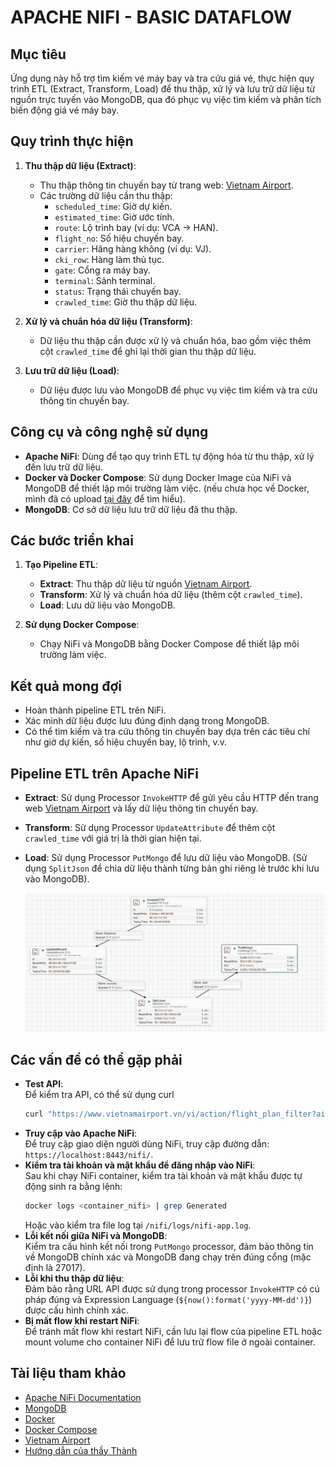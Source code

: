 # APACHE NIFI - BASIC DATAFLOW

## Mục tiêu
Ứng dụng này hỗ trợ tìm kiếm vé máy bay và tra cứu giá vé, thực hiện quy trình ETL (Extract, Transform, Load) để thu thập, xử lý và lưu trữ dữ liệu từ nguồn trực tuyến vào MongoDB, qua đó phục vụ việc tìm kiếm và phân tích biến động giá vé máy bay.

## Quy trình thực hiện

1. **Thu thập dữ liệu (Extract)**:
    - Thu thập thông tin chuyến bay từ trang web: [Vietnam Airport](https://www.vietnamairport.vn/thong-tin-lich-bay).
    - Các trường dữ liệu cần thu thập:
      - `scheduled_time`: Giờ dự kiến.
      - `estimated_time`: Giờ ước tính.
      - `route`: Lộ trình bay (ví dụ: VCA → HAN).
      - `flight_no`: Số hiệu chuyến bay.
      - `carrier`: Hãng hàng không (ví dụ: VJ).
      - `cki_row`: Hàng làm thủ tục.
      - `gate`: Cổng ra máy bay.
      - `terminal`: Sảnh terminal.
      - `status`: Trạng thái chuyến bay.
      - `crawled_time`: Giờ thu thập dữ liệu.

2. **Xử lý và chuẩn hóa dữ liệu (Transform)**:
    - Dữ liệu thu thập cần được xử lý và chuẩn hóa, bao gồm việc thêm cột `crawled_time` để ghi lại thời gian thu thập dữ liệu.

3. **Lưu trữ dữ liệu (Load)**:
    - Dữ liệu được lưu vào MongoDB để phục vụ việc tìm kiếm và tra cứu thông tin chuyến bay.

## Công cụ và công nghệ sử dụng
- **Apache NiFi**: Dùng để tạo quy trình ETL tự động hóa từ thu thập, xử lý đến lưu trữ dữ liệu.
- **Docker và Docker Compose**: Sử dụng Docker Image của NiFi và MongoDB để thiết lập môi trường làm việc. (nếu chưa học về Docker, mình đã có upload [tại đây]("https://github.com/HTAnh2003/Big-Data") để tìm hiểu).
- **MongoDB**: Cơ sở dữ liệu lưu trữ dữ liệu đã thu thập.

## Các bước triển khai

1. **Tạo Pipeline ETL**:
    - **Extract**: Thu thập dữ liệu từ nguồn [Vietnam Airport](https://www.vietnamairport.vn/thong-tin-lich-bay).
    - **Transform**: Xử lý và chuẩn hóa dữ liệu (thêm cột `crawled_time`).
    - **Load**: Lưu dữ liệu vào MongoDB.

2. **Sử dụng Docker Compose**:
    - Chạy NiFi và MongoDB bằng Docker Compose để thiết lập môi trường làm việc.

## Kết quả mong đợi
- Hoàn thành pipeline ETL trên NiFi.
- Xác minh dữ liệu được lưu đúng định dạng trong MongoDB.
- Có thể tìm kiếm và tra cứu thông tin chuyến bay dựa trên các tiêu chí như giờ dự kiến, số hiệu chuyến bay, lộ trình, v.v.

## Pipeline ETL trên Apache NiFi
- **Extract**: Sử dụng Processor `InvokeHTTP` để gửi yêu cầu HTTP đến trang web [Vietnam Airport](https://www.vietnamairport.vn/thong-tin-lich-bay) và lấy dữ liệu thông tin chuyến bay.
- **Transform**: Sử dụng Processor `UpdateAttribute` để thêm cột `crawled_time` với giá trị là thời gian hiện tại.
- **Load**: Sử dụng Processor `PutMongo` để lưu dữ liệu vào MongoDB. (Sử dụng `SplitJson` để chia dữ liệu thành từng bản ghi riêng lẻ trước khi lưu vào MongoDB).

    [![Pipeline ETL](images/pipeline.jpg)](images/pipeline.jpg)

## Các vấn đề có thể gặp phải
- **Test API**:  
  Để kiểm tra API, có thể sử dụng curl 
    ```bash
    curl "https://www.vietnamairport.vn/vi/action/flight_plan_filter?airport=&flight_date=2025-01-14&flight_no=&to_airport=&carrier=&status="
    ```
- **Truy cập vào Apache NiFi**:  
  Để truy cập giao diện người dùng NiFi, truy cập đường dẫn: `https://localhost:8443/nifi/`.
- **Kiểm tra tài khoản và mật khẩu để đăng nhập vào NiFi**:  
  Sau khi chạy NiFi container, kiểm tra tài khoản và mật khẩu được tự động sinh ra bằng lệnh:
  ```bash
  docker logs <container_nifi> | grep Generated
  ```
  Hoặc vào kiểm tra file log tại `/nifi/logs/nifi-app.log`.
- **Lỗi kết nối giữa NiFi và MongoDB**:  
  Kiểm tra cấu hình kết nối trong `PutMongo` processor, đảm bảo thông tin về MongoDB chính xác và MongoDB đang chạy trên đúng cổng (mặc định là 27017).
- **Lỗi khi thu thập dữ liệu**:  
  Đảm bảo rằng URL API được sử dụng trong processor `InvokeHTTP` có cú pháp đúng và Expression Language (`${now():format('yyyy-MM-dd')}`) được cấu hình chính xác.
- **Bị mất flow khi restart NiFi**:  
  Để tránh mất flow khi restart NiFi, cần lưu lại flow của pipeline ETL hoặc mount volume cho container NiFi để lưu trữ flow file ở ngoài container.

## Tài liệu tham khảo
- [Apache NiFi Documentation](https://nifi.apache.org/nifi-docs)
- [MongoDB](https://www.mongodb.com/)
- [Docker](https://www.docker.com/)
- [Docker Compose](https://docs.docker.com/compose/)
- [Vietnam Airport](https://www.vietnamairport.vn/thong-tin-lich-bay)
- [Hướng dẫn của thầy Thành](lab1-apache-nifi.pdf)

